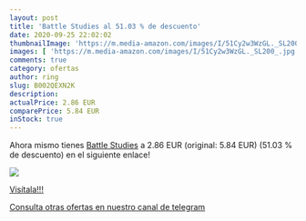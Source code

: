 ```yaml
---
layout: post
title: 'Battle Studies al 51.03 % de descuento'
date: 2020-09-25 22:02:02
thumbnailImage: 'https://m.media-amazon.com/images/I/51Cy2w3WzGL._SL200_.jpg'
images: [ 'https://m.media-amazon.com/images/I/51Cy2w3WzGL._SL200_.jpg' ]
comments: true
category: ofertas
author: ring
slug: B002QEXN2K
description:
actualPrice: 2.86 EUR
comparePrice: 5.84 EUR
inStock: true
---
```


Ahora mismo tienes [Battle Studies](https://www.amazon.com/dp/B002QEXN2K/?tag=redken08-20) a 2.86 EUR (original: 5.84 EUR) (51.03 %  de descuento) en el siguiente enlace!

[![](https://m.media-amazon.com/images/I/51Cy2w3WzGL._SL200_.jpg)](https://www.amazon.com/dp/B002QEXN2K/?tag=redken08-20)

[Visítala!!!](https://www.amazon.com/dp/B002QEXN2K/?tag=redken08-20)

[Consulta otras ofertas en nuestro canal de telegram](https://t.me/s/ofertas25)
